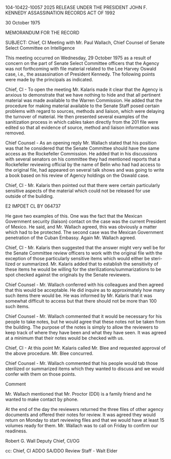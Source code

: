 104-10422-10057 2025 RELEASE UNDER THE PRESIDENT JOHN F. KENNEDY ASSASSINATION RECORDS ACT OF 1992

30 October 1975

MEMORANDUM FOR THE RECORD

SUBJECT: Chief, CI Meeting with Mr. Paul Wallach, Chief
Counsel of Senate Select Committee on Intelligence

This meeting occurred on Wednesday, 29 October 1975
as a result of concern on the part of Senate Select
Committee officers that the Agency was not forthcoming
with file material related to the Lee Harvey Oswald case,
i.e., the assassination of President Kennedy. The
following points were made by the principals as indicated.

Chief, CI - To open the meeting Mr. Kalaris made it clear
that the Agency is anxious to demonstrate that we have
nothing to hide and that all pertinent material was made
available to the Warren Commission. He added that the
procedure for making material available to the Senate
Staff posed certain problems with regard to sources,
methods and liaison, which were delaying the turnover of
material. He then presented several examples of the
sanitization process in which cables taken directly from
the 201 file were edited so that all evidence of source,
method and liaison information was removed.

Chief Counsel - As an opening reply Mr. Wallach stated
that his position was that he considered that the Senate
Committee should have the same access as the Rockefeller
Commission. He added that in his discussions with several
senators on his committee they had mentioned reports that
a Rockefeller reviewing official by the name of Belin who
had had access to the original file, had appeared on several
talk shows and was going to write a book based on his
review of Agency holdings on the Oswald case.

Chief, CI - Mr. Kalaris then pointed out that there were
certain particularly sensitive aspects of the material
which could not be released for use outside of the building.

E2 IMPDET
CL BY 064737

He gave two examples of this. One was the fact that the
Mexican Government security (liaison) contact on the case
was the current President of Mexico. He said, and Mr.
Wallach agreed, this was obviously a matter which had to
be protected. The second case was the Mexican Government
penetration of the Cuban Embassy. Again Mr. Wallach
agreed.

Chief, CI - Mr. Kalaris then suggested that the answer
might very well be for the Senate Committee review officers
to work with the original file with the exception of those
particularly sensitive items which would either be steri-
lized or summarized. Mr. Kalaris added that to establish
the sensitivity of these items he would be willing for
the sterilizations/summarizations to be spot checked against
the originals by the Senate reviewers.

Chief Counsel - Mr. Wallach conferred with his colleagues
and then agreed that this would be acceptable. He did
inquire as to approximately how many such items there would
be. He was informed by Mr. Kalaris that it was somewhat
difficult to access but that there should not be more than
100 such items.

Chief Counsel - Mr. Wallach commented that it would be
necessary for his people to take notes, but he would agree
that these notes not be taken from the building. The
purpose of the notes is simply to allow the reviewers to
keep track of where they have been and what they have seen.
It was agreed at a minimum that their notes would be checked
with us.

Chief, CI - At this point Mr. Kalaris called Mr. Blee and
requested approval of the above procedure. Mr. Blee
concurred.

Chief Counsel - Mr. Wallach commented that his people would
tab those sterilized or summarized items which they wanted
to discuss and we would confer with them on those points.

Comment

Mr. Wallach mentioned that Mr. Proctor (DDI) is a
family friend and he wanted to make contact by phone.

At the end of the day the reviewers returned the
three files of other agency documents and offered their
notes for review. It was agreed they would return on
Monday to start reviewing files and that we would have
at least 15 volumes ready for them. Mr. Wallach was to
call on Friday to confirm our readiness.

Robert G. Wall
Deputy Chief, CI/OG

cc: Chief, CI
ADDO
SA/DDO
Review Staff - Walt Elder
